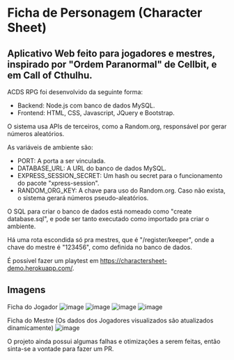 # Ficha de Personagem (Character Sheet)

## Aplicativo Web feito para jogadores e mestres, inspirado por "Ordem Paranormal" de Cellbit, e em Call of Cthulhu.

ACDS RPG foi desenvolvido da seguinte forma:
  - Backend: Node.js com banco de dados MySQL.
  - Frontend: HTML, CSS, Javascript, JQuery e Bootstrap.

O sistema usa APIs de terceiros, como a Random.org, responsável por gerar números aleatórios.

As variáveis de ambiente são:
  - PORT: A porta a ser vinculada.
  - DATABASE_URL: A URL do banco de dados MySQL.
  - EXPRESS_SESSION_SECRET: Um hash ou secret para o funcionamento do pacote "xpress-session".
  - RANDOM_ORG_KEY: A chave para uso do Random.org. Caso não exista, o sistema gerará números pseudo-aleatórios.

O SQL para criar o banco de dados está nomeado como "create database.sql", e pode ser tanto executado como importado pra criar o ambiente.

Há uma rota escondida só pra mestres, que é "/register/keeper", onde a chave do mestre é "123456", como definida no banco de dados.

É possível fazer um playtest em https://charactersheet-demo.herokuapp.com/.

## Imagens

Ficha do Jogador
![image](https://user-images.githubusercontent.com/71353674/123519169-0dc36800-d680-11eb-9ce7-4b7e235bd30c.png)
![image](https://user-images.githubusercontent.com/71353674/123519192-29c70980-d680-11eb-965b-501b226d1614.png)
![image](https://user-images.githubusercontent.com/71353674/123519198-3186ae00-d680-11eb-9d8e-e0b7b84e4b8d.png)
![image](https://user-images.githubusercontent.com/71353674/123519220-51b66d00-d680-11eb-9d7c-5af01460aaa3.png)

Ficha do Mestre (Os dados dos Jogadores visualizados são atualizados dinamicamente)
![image](https://user-images.githubusercontent.com/71353674/123519203-3b101600-d680-11eb-9977-ac1d13ed4b13.png)

O projeto ainda possui algumas falhas e otimizações a serem feitas, então sinta-se a vontade para fazer um PR.
